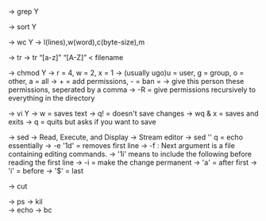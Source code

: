 -> grep Y

-> sort Y

-> wc Y
    -> l(lines),w(word),c(byte-size),m

-> tr
    -> tr “[a-z]” “[A-Z]” < filename

-> chmod Y
    -> r = 4, w = 2, x = 1
    -> (usually ugo)u = user, g = group, o = other, a = all
    -> + = add permissions, - = ban = -> give this person these permissions, seperated by a comma
    -> -R = give permissions recursively to everything in the directory

-> vi Y
    -> w = saves text
    -> q! = doesn't save changes
    -> wq & x = saves and exits
    -> q = quits but asks if you want to save

-> sed
    -> Read, Execute, and Display
    -> Stream editor
    -> sed '' q = echo essentially
    -> -e '1d' = removes first line
    -> -f : Next argument is a file containing editing commands. 
    -> '1i' means to include the following before reading the first line
    -> -i = make the change permanent
    -> 'a' = after first
    -> 'i' = before
    -> '$' = last
    
-> cut
   
-> ps
-> kil  
-> echo
-> bc
